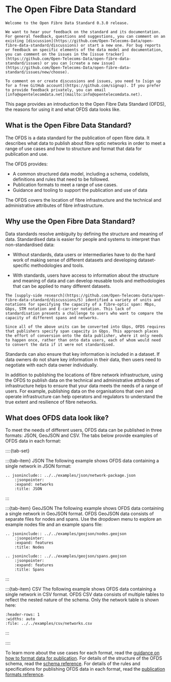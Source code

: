 # The Open Fibre Data Standard

```{admonition} 0.3.0 release
Welcome to the Open Fibre Data Standard 0.3.0 release.

We want to hear your feedback on the standard and its documentation. For general feedback, questions and suggestions, you can comment on an existing [discussion](https://github.com/Open-Telecoms-Data/open-fibre-data-standard/discussions) or start a new one. For bug reports or feedback on specific elements of the data model and documentation, you can comment on the issues in the [issue tracker](https://github.com/Open-Telecoms-Data/open-fibre-data-standard/issues) or you can [create a new issue](https://github.com/Open-Telecoms-Data/open-fibre-data-standard/issues/new/choose).

To comment on or create discussions and issues, you need to [sign up for a free GitHub account](https://github.com/signup). If you prefer to provide feedback privately, you can email [info@opentelecomdata.net](mailto:info@opentelecomdata.net).
```

This page provides an introduction to the Open Fibre Data Standard (OFDS), the reasons for using it and what OFDS data looks like.

## What is the Open Fibre Data Standard?

The OFDS is a data standard for the publication of open fibre data. It describes what data to publish about fibre optic networks in order to meet a range of use cases and how to structure and format that data for publication and use.

The OFDS provides:

- A common structured data model, including a schema, codelists, definitions and rules that need to be followed.
- Publication formats to meet a range of use cases.
- Guidance and tooling to support the publication and use of data

The OFDS covers the location of fibre infrastructure and the technical and administrative attributes of fibre infrastructure.

## Why use the Open Fibre Data Standard?

Data standards resolve ambiguity by defining the structure and meaning of data. Standardised data is easier for people and systems to interpret than non-standardised data:

- Without standards, data users or intermediaries have to do the hard work of making sense of different datasets and developing dataset-specific methodologies and tools.

- With standards, users have access to information about the structure and meaning of data and can develop reusable tools and methodologies that can be applied to many different datasets.

```{admonition} Standardisation in the fibre context
The [supply-side research](https://github.com/Open-Telecoms-Data/open-fibre-data-standard/discussions/5) identified a variety of units and notations for specifying the capacity of a fibre-optic span: Mbps, Gbps, STM notation and E-carrier notation. This lack of standardisation presents a challenge to users who want to compare the capacity of different spans and networks.

Since all of the above units can be converted into Gbps, OFDS requires that publishers specify span capacity in Gbps. This approach places the effort of conversion onto the data publisher, where it only needs to happen once, rather than onto data users, each of whom would need to convert the data if it were not standardised.
```

Standards can also ensure that key information is included in a dataset. If data owners do not share key information in their data, then users need to negotiate with each data owner individually.

In addition to publishing the locations of fibre network infrastructure, using the OFDS to publish data on the technical and administrative attributes of infrastructure helps to ensure that your data meets the needs of a range of users. For example, publishing data on the organisations that own and operate infrastructure can help operators and regulators to understand the true extent and resilience of fibre networks.

## What does OFDS data look like?

To meet the needs of different users, OFDS data can be published in three formats: JSON, GeoJSON and CSV. The tabs below provide examples of OFDS data in each format:

::::{tab-set}

:::{tab-item} JSON
The following example shows OFDS data containing a single network in JSON format:

```{eval-rst}
.. jsoninclude:: ../../examples/json/network-package.json
    :jsonpointer:
    :expand: networks
    :title: JSON
```

:::

:::{tab-item} GeoJSON
The following example shows OFDS data containing a single network in GeoJSON format. OFDS GeoJSON data consists of separate files for nodes and spans. Use the dropdown menu to explore an example nodes file and an example spans file:

```{eval-rst}
.. jsoninclude:: ../../examples/geojson/nodes.geojson
    :jsonpointer:
    :expand: features
    :title: Nodes

.. jsoninclude:: ../../examples/geojson/spans.geojson
    :jsonpointer:
    :expand: features
    :title: Spans

```

:::

:::{tab-item} CSV
The following example shows OFDS data containing a single network in CSV format. OFDS CSV data consists of multiple tables to reflect the nested nature of the schema. Only the network table is shown here:

```{csv-table-no-translate}
:header-rows: 1
:widths: auto
:file: ../../examples/csv/networks.csv
```

:::

::::

To learn more about the use cases for each format, read the [guidance on how to format data for publication](../guidance/publication.md#how-to-format-data-for-publication). For details of the structure of the OFDS schema, read the [schema reference](../reference/schema.md). For details of the rules and specifications for publishing OFDS data in each format, read the [publication formats reference](../reference/publication_formats/index.md).
